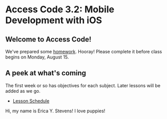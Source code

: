 # Access Code 3.2: Mobile Development with iOS

## Welcome to Access Code!

We've prepared some [homework](lessons/prework). Hooray! Please 
complete it before class begins on Monday, August 15.

## A peek at what's coming

The first week or so has objectives for each subject. Later lessons will be added as we go.

- [Lesson Schedule](schedule.md)

Hi, my name is Erica Y. Stevens! I love puppies!
